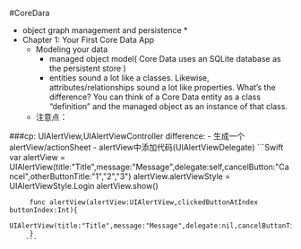 #CoreDara
* object graph management and persistence *
* Chapter 1: Your First Core Data App
	* Modeling your data
		- managed object model( Core Data uses an SQLite database as the persistent store )
		-  entities sound a lot like a classes. Likewise, attributes/relationships sound a lot like properties. What’s the difference? You can think of a Core Data entity as a class “definition” and the managed object as an instance of that class.
	* 注意点：
		

###cp: UIAlertView,UIAlertViewController difference:
	- 生成一个alertView/actionSheet
		- alertView中添加代码(UIAlertViewDelegate)
		```Swift
		 var alertView = UIAlertView(title:"Title",message:"Message",delegate:self,cancelButton:"Cancel",otherButtonTitle:"1","2","3")
		 alertView.alertViewStyle = UIAlertViewStyle.Login
		 alertView.show()

		 func alertView(alertView:UIAlertView,clickedButtonAtIndex buttonIndex:Int){
		 	UIAlertView(title:"Title",message:"Message",delegate:nil,cancelButtonTitle:"OK",otherButtonTitles:"1","2").show()
		 }
		```
